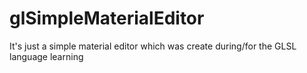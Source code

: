 glSimpleMaterialEditor
======================

It's just a simple material editor which was create during/for the GLSL language learning
